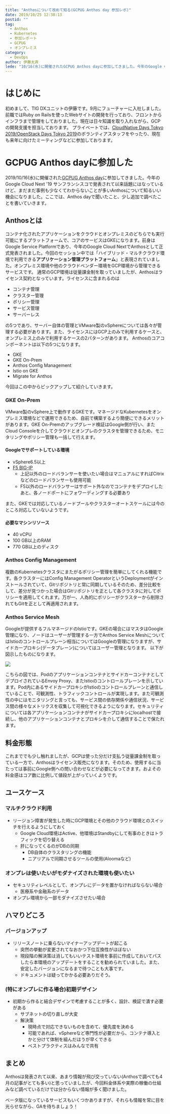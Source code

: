 ```yaml
---
title: "Anthosについて改めて知る(GCPUG Anthos day 参加レポ)"
date: 2019/10/25 12:38:13
postid: ""
tag:
  - Anthos
  - Kubernetes
  - 参加レポート
  - GCPUG
  - オンプレミス
category:
  - DevOps
author: 伊藤太斉
lede: "10/16(水)に開催されたGCPUG Anthos dayに参加してきました。今年のGoogle Cloud Next '19 サンフランシスコで発表されて以来話題にはなっているけど、まだまだ事例も少なくてわからないことが多いAnthosについて知るいい機会になりました。ここでは、Anthos dayで聞いたこと、少し追加で調べたことを書いていきます。"
---
```


# はじめに

初めまして、TIG DXユニットの伊藤です。9月にフューチャーに入社しました。前職ではRuby on Railsを使ったWebサイトの開発を行っており、フロントからインフラまで管理をしておりました。現在は日々知識を取り入れながら、GCPの開発支援を担当しております。
プライベートでは、[CloudNative Days Tokyo 2019/OpenStack Days Tokyo 2019](https://cloudnativedays.jp/cndt2019/)のボランティアスタッフをやったり、現在も来年に向けたミーティングなどに参加しております。

# GCPUG Anthos dayに参加した

2019/10/16(水)に開催された[GCPUG Anthos day](https://gcpug-tokyo.connpass.com/event/149049/)に参加してきました。今年のGoogle Cloud Next '19 サンフランシスコで発表されて以来話題にはなっているけど、まだまだ事例も少なくてわからないことが多いAnthosについて知るいい機会になりました。ここでは、Anthos dayで聞いたこと、少し追加で調べたことを書いていきます。

## Anthosとは

コンテナ化されたアプリケーションをクラウドとオンプレミスのどちらでも実行可能にするプラットフォームで、コアのサービスはGKEになります。前身はGoogle Service Platformであり、今年のGoogle Cloud NextでAnthosとして正式発表されました。今回のセッション中では「ハイブリッド・マルチクラウド環境で利用できる**アプリケーション管理プラットフォーム**」と表現されていました。オンプレミス環境や他のクラウドベンダー環境をGCP環境から管理できるサービスです。
通常のGCP環境は従量課金制を取っていましたが、Anthosはライセンス契約となっています。ライセンスに含まれるのは

- コンテナ管理
- クラスター管理
- ポリシー管理
- サービス管理
- サーバーレス

の5つであり、サーバー自体の管理とVMware製のvSphereについては各々が管理する必要があります。また、ライセンスにはGCP上のみで利用するケースと、オンプレミス上のみで利用するケースの2パターンがあります。
Anthosのコアコンポーネントは以下の5つになります。

- GKE
- GKE On-Prem
- Anthos Config Management
- Istio on GKE
- Migrate for Anthos

今回はこの中からピックアップして紹介していきます。

### GKE On-Prem

VMware製のvSphere上で動作するGKEです。マネージドなKubernetesをオンプレミス環境などで運用できるため、自前で構築するより簡便にできるメリットがあります。GKE On-Premのアップグレード検証はGoogle側が行い、またCloud Consoleを介してクラウドとオンプレのクラスタを管理できるため、モニタリングやポリシー管理も一括して行えます。

#### Googleでサポートしている環境

- vSphere6.5以上
- [F5 BIG-IP](https://www.f5.com/ja_jp/products/big-ip-services)
  - 上記以外のロードバランサーを使いたい場合はマニュアルにすればCitrixなどのロードバランサーも使用可能
  - F5以外のロードバランサーはサポート外なのでコンテナをデプロイしたあと、各ノードポートにフォワーディングする必要あり

また、GKEでは対応しているノードプールやクラスターオートスケールには今のところ対応していないようです。

#### 必要なマシンリソース

- 40 vCPU
- 100 GB以上のRAM
- 770 GB以上のディスク

### Anthos Config Management

複数のKubernetesクラスタにまたがるポリシー管理を簡単にしてくれる機能です。各クラスターにはConfig Management OperatorというDeploymentがインストールされていて、Gitリポジトリと常に同期しているそのため、差分比較をして、差分が見つかった場合はGitリポジトリを正として各クラスタに対してポリシーを適用してくれます。万が一、人為的にポリシーがクラスターから削除されてもGitを正として再適用されます。

### Anthos Service Mesh

Googleが提供するフルマネージドのIstioです。GKEの場合にはマスタはGoogle管理になり、ノードはユーザーが管理する一方でAnthos Service MeshについてはIstioのコントロールプレーン相当についてはGoogleの管理になりますが、サイドカープロキシ(データプレーン)についてはユーザー管理となります。
以下が図示したものになります。

<img src="/images/2019/20191025/photo_20191025_01.png" loading="lazy">

こちらの図では、PodのアプリケーションコンテナとサイドカーコンテナとしてデプロイされているEnvoy Proxy、またIstioのコントロールプレーンを示しています。Pod内にあるサイドカープロキシがIstioのコントロールプレーンと通信していることで、可観測性、トラフィックコントロールが実現します。また可観測性の中にはモニタリングと言っても、サービス間の依存関係や通信状況、サービス間の様々なメトリクスを収集して可視化できるようになります。セキュリティについては各アプリケーションコンテナがサイドカープロキシにlocalhostで接続し、他のアプリケーションコンテナとプロキシを介して通信することで保たれます。

## 料金形態

これまででも少し触れましたが、GCPは使った分だけ支払う従量課金制を取っている一方で、Anthosはライセンス販売になります。そのため、使用するに当たっては事前にGoogle側への問い合わせなどが必要になってきます。およその料金感はコア数に比例して値段が上がっていくようです。

## ユースケース

### マルチクラウド利用

- リージョン障害が発生した時にGCP環境とその他のクラウド環境とのスイッチを行えるようにしておく
  - Google Cloud環境はActive、他環境はStandbyにして有事のときはトラフィックを切り替える
  - 肝になってくるのがDBの同期
    - DB自体のクラスタリングの機能
    - ニアリアルで同期させるツールの使用(Aloomaなど)

### オンプレは使いたいがモダナイズされた環境も使いたい

- セキュリティレベルとして、オンプレにデータを置かなければならない場合
  - 医療系や金融系のデータ
- オンプレ環境から一部モダナイズさせたい場合

## ハマりどころ

### バージョンアップ

- リリースノートに乗らないマイナーアップデートが起こる
  - 突然の挙動が変更されてなおかつ下位互換性がほぼない
  - 現段階の解決策は消してもいいテスト環境を事前に作成しておいてパスしたら本環境のアップデートをすることを勧められていました。また、安定したバージョンになるまで待つことも大事です。
  - ドキュメントは疑ってかかる必要ありだそう。

### (特にオンプレに作る場合)初期デザイン

- 初期から作ると結合デザインで考慮することが多く、設計、検証で潰す必要がある
  - サブネットの切り直しが大変
  - 解決策
    - 現時点で対応できないものを含めて、優先度を決める
    - 可能であれば、vSphereなど専門性が必要だから、コンテナ導入とかと分けて体制を組んだほうが早くできる
    - ベストプラクティスはみんなで共有

## まとめ

Anthosは発表されて以来、あまり情報が飛び交っていない(Anthosで調べても4月の記事がとても多い)と思っていましたが、今回料金体系や実際の稼働の仕組みなど調べているだけでは分からない情報が多く聞けました。

ベータ版になっているサービスもいくつかありますが、それらも情報を常に目を光らせながら、GAを待ちましょう！
